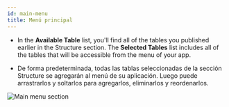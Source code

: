 ```yaml
---
id: main-menu
title: Menú principal
---
```


* In the **Available Table** list, you'll find all of the tables you published earlier in the Structure section. The **Selected Tables** list includes all of the tables that will be accessible from the menu of your app.

* De forma predeterminada, todas las tablas seleccionadas de la sección Structure se agregarán al menú de su aplicación. Luego puede arrastrarlos y soltarlos para agregarlos, eliminarlos y reordenarlos.

![Main menu section](assets/en/project-editor/Main-menu-section-4D-for-iOS.png)

